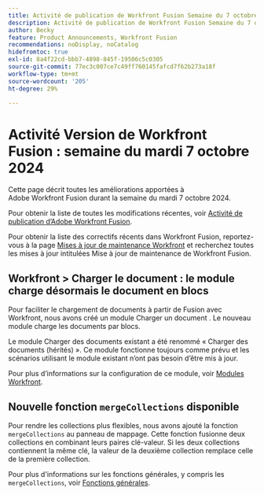 ```yaml
---
title: Activité de publication de Workfront Fusion Semaine du 7 octobre 2024
description: Activité de publication de Workfront Fusion Semaine du 7 octobre 2024
author: Becky
feature: Product Announcements, Workfront Fusion
recommendations: noDisplay, noCatalog
hidefromtoc: true
exl-id: 8a4f22cd-bbb7-4898-845f-19506c5c0305
source-git-commit: 77ec3c007ce7c49ff760145fafcd7f62b273a18f
workflow-type: tm+mt
source-wordcount: '205'
ht-degree: 29%

---
```


# Activité Version de Workfront Fusion : semaine du mardi 7 octobre 2024

Cette page décrit toutes les améliorations apportées à Adobe Workfront Fusion durant la semaine du mardi 7 octobre 2024.

Pour obtenir la liste de toutes les modifications récentes, voir [Activité de publication d’Adobe Workfront Fusion](/help/workfront-fusion/fusion-product-releases/fusion-release-activity.md).

Pour obtenir la liste des correctifs récents dans Workfront Fusion, reportez-vous à la page [Mises à jour de maintenance Workfront](https://experienceleague.adobe.com/docs/workfront-known-issues/releases/current-updates.html?lang=fr) et recherchez toutes les mises à jour intitulées Mise à jour de maintenance de Workfront Fusion.

## Workfront > Charger le document : le module charge désormais le document en blocs

Pour faciliter le chargement de documents à partir de Fusion avec Workfront, nous avons créé un module Charger un document . Le nouveau module charge les documents par blocs.

Le module Charger des documents existant a été renommé « Charger des documents (hérités) ». Ce module fonctionne toujours comme prévu et les scénarios utilisant le module existant n’ont pas besoin d’être mis à jour.

Pour plus d’informations sur la configuration de ce module, voir [Modules Workfront](/help/workfront-fusion/references/apps-and-modules/adobe-connectors/workfront-modules.md).

## Nouvelle fonction `mergeCollections` disponible

Pour rendre les collections plus flexibles, nous avons ajouté la fonction `mergeCollections` au panneau de mappage. Cette fonction fusionne deux collections en combinant leurs paires clé-valeur. Si les deux collections contiennent la même clé, la valeur de la deuxième collection remplace celle de la première collection.

Pour plus d&#39;informations sur les fonctions générales, y compris les `mergeCollections`, voir [Fonctions générales](/help/workfront-fusion/references/mapping-panel/functions/general-functions.md).
